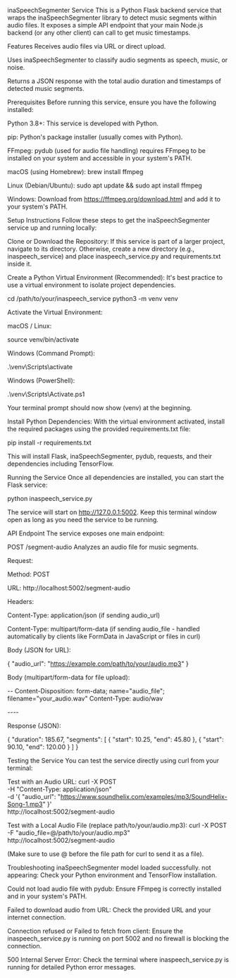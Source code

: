 inaSpeechSegmenter Service
This is a Python Flask backend service that wraps the inaSpeechSegmenter library to detect music segments within audio files. It exposes a simple API endpoint that your main Node.js backend (or any other client) can call to get music timestamps.

Features
Receives audio files via URL or direct upload.

Uses inaSpeechSegmenter to classify audio segments as speech, music, or noise.

Returns a JSON response with the total audio duration and timestamps of detected music segments.

Prerequisites
Before running this service, ensure you have the following installed:

Python 3.8+: This service is developed with Python.

pip: Python's package installer (usually comes with Python).

FFmpeg: pydub (used for audio file handling) requires FFmpeg to be installed on your system and accessible in your system's PATH.

macOS (using Homebrew): brew install ffmpeg

Linux (Debian/Ubuntu): sudo apt update && sudo apt install ffmpeg

Windows: Download from https://ffmpeg.org/download.html and add it to your system's PATH.

Setup Instructions
Follow these steps to get the inaSpeechSegmenter service up and running locally:

Clone or Download the Repository:
If this service is part of a larger project, navigate to its directory. Otherwise, create a new directory (e.g., inaspeech_service) and place inaspeech_service.py and requirements.txt inside it.

Create a Python Virtual Environment (Recommended):
It's best practice to use a virtual environment to isolate project dependencies.

cd /path/to/your/inaspeech_service
python3 -m venv venv

Activate the Virtual Environment:

macOS / Linux:

source venv/bin/activate

Windows (Command Prompt):

.\venv\Scripts\activate

Windows (PowerShell):

.\venv\Scripts\Activate.ps1

Your terminal prompt should now show (venv) at the beginning.

Install Python Dependencies:
With the virtual environment activated, install the required packages using the provided requirements.txt file:

pip install -r requirements.txt

This will install Flask, inaSpeechSegmenter, pydub, requests, and their dependencies including TensorFlow.

Running the Service
Once all dependencies are installed, you can start the Flask service:

python inaspeech_service.py

The service will start on http://127.0.0.1:5002. Keep this terminal window open as long as you need the service to be running.

API Endpoint
The service exposes one main endpoint:

POST /segment-audio
Analyzes an audio file for music segments.

Request:

Method: POST

URL: http://localhost:5002/segment-audio

Headers:

Content-Type: application/json (if sending audio_url)

Content-Type: multipart/form-data (if sending audio_file - handled automatically by clients like FormData in JavaScript or files in curl)

Body (JSON for URL):

{
  "audio_url": "https://example.com/path/to/your/audio.mp3"
}

Body (multipart/form-data for file upload):

--<boundary>
Content-Disposition: form-data; name="audio_file"; filename="your_audio.wav"
Content-Type: audio/wav

<binary audio data>
--<boundary>--

Response (JSON):

{
  "duration": 185.67,
  "segments": [
    { "start": 10.25, "end": 45.80 },
    { "start": 90.10, "end": 120.00 }
  ]
}

Testing the Service
You can test the service directly using curl from your terminal:

Test with an Audio URL:
curl -X POST \
     -H "Content-Type: application/json" \
     -d '{ "audio_url": "https://www.soundhelix.com/examples/mp3/SoundHelix-Song-1.mp3" }' \
     http://localhost:5002/segment-audio

Test with a Local Audio File (replace path/to/your/audio.mp3):
curl -X POST \
     -F "audio_file=@/path/to/your/audio.mp3" \
     http://localhost:5002/segment-audio

(Make sure to use @ before the file path for curl to send it as a file).

Troubleshooting
inaSpeechSegmenter model loaded successfully. not appearing: Check your Python environment and TensorFlow installation.

Could not load audio file with pydub: Ensure FFmpeg is correctly installed and in your system's PATH.

Failed to download audio from URL: Check the provided URL and your internet connection.

Connection refused or Failed to fetch from client: Ensure the inaspeech_service.py is running on port 5002 and no firewall is blocking the connection.

500 Internal Server Error: Check the terminal where inaspeech_service.py is running for detailed Python error messages.